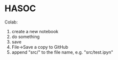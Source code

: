 # HASOC

Colab:
1) create a new notebook
2) do something
3) save
4) File->Save a copy to GitHub
5) append "src/" to the file name, e.g. "src/test.ipyn"
